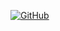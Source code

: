 <a href='https://github.com/vakandi' target="_blank"><img alt='GitHub' src='https://img.shields.io/badge/vakandi_-100000?style=flat&logo=GitHub&logoColor=7D2A90&labelColor=black&color=black'/></a>
